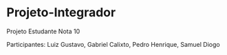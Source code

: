 # Projeto-Integrador
Projeto Estudante Nota 10

Participantes: Luiz Gustavo, Gabriel Calixto, Pedro Henrique, Samuel Diogo
